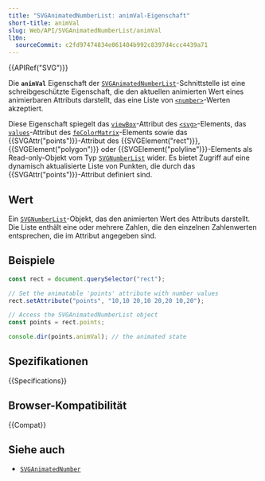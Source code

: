 ```yaml
---
title: "SVGAnimatedNumberList: animVal-Eigenschaft"
short-title: animVal
slug: Web/API/SVGAnimatedNumberList/animVal
l10n:
  sourceCommit: c2fd97474834e061404b992c8397d4ccc4439a71
---
```


{{APIRef("SVG")}}

Die **`animVal`** Eigenschaft der [`SVGAnimatedNumberList`](/de/docs/Web/API/SVGAnimatedNumberList)-Schnittstelle ist eine schreibgeschützte Eigenschaft, die den aktuellen animierten Wert eines animierbaren Attributs darstellt, das eine Liste von [`<number>`](/de/docs/Web/SVG/Guides/Content_type#number)-Werten akzeptiert.

Diese Eigenschaft spiegelt das [`viewBox`](/de/docs/Web/SVG/Reference/Attribute/viewBox)-Attribut des [`<svg>`](/de/docs/Web/SVG/Reference/Element/svg)-Elements, das [`values`](/de/docs/Web/SVG/Reference/Attribute/values#fecolormatrix)-Attribut des [`feColorMatrix`](/de/docs/Web/SVG/Reference/Element/feColorMatrix)-Elements sowie das {{SVGAttr("points")}}-Attribut des {{SVGElement("rect")}}, {{SVGElement("polygon")}} oder {{SVGElement("polyline")}}-Elements als Read-only-Objekt vom Typ [`SVGNumberList`](/de/docs/Web/API/SVGNumberList) wider. Es bietet Zugriff auf eine dynamisch aktualisierte Liste von Punkten, die durch das {{SVGAttr("points")}}-Attribut definiert sind.

## Wert

Ein [`SVGNumberList`](/de/docs/Web/API/SVGNumberList)-Objekt, das den animierten Wert des Attributs darstellt. Die Liste enthält eine oder mehrere Zahlen, die den einzelnen Zahlenwerten entsprechen, die im Attribut angegeben sind.

## Beispiele

```js
const rect = document.querySelector("rect");

// Set the animatable 'points' attribute with number values
rect.setAttribute("points", "10,10 20,10 20,20 10,20");

// Access the SVGAnimatedNumberList object
const points = rect.points;

console.dir(points.animVal); // the animated state
```

## Spezifikationen

{{Specifications}}

## Browser-Kompatibilität

{{Compat}}

## Siehe auch

- [`SVGAnimatedNumber`](/de/docs/Web/API/SVGAnimatedNumber)
